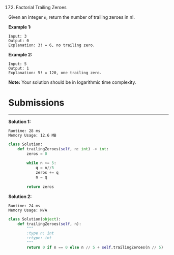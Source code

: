 172. Factorial Trailing Zeroes

Given an integer `n`, return the number of trailing zeroes in n!.

**Example 1:**
```
Input: 3
Output: 0
Explanation: 3! = 6, no trailing zero.
```

**Example 2:**
```
Input: 5
Output: 1
Explanation: 5! = 120, one trailing zero.
```

**Note:** Your solution should be in logarithmic time complexity.

# Submissions
---
**Solution 1:**
```
Runtime: 28 ms
Memory Usage: 12.6 MB
```
```python
class Solution:
    def trailingZeroes(self, n: int) -> int:
        zeros = 0
        
        while n >= 5:
            q = n//5
            zeros += q
            n = q
            
        return zeros
```

**Solution 2:**
```
Runtime: 24 ms
Memory Usage: N/A
```
```python
class Solution(object):
    def trailingZeroes(self, n):
        """
        :type n: int
        :rtype: int
        """
        return 0 if n == 0 else n // 5 + self.trailingZeroes(n // 5)
```